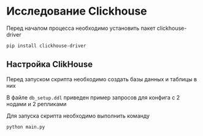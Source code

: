 # Исследование Clickhouse

Перед началом процесса необходимо установить пакет clickhouse-driver
```shell
pip install clickhouse-driver
```

## Настройка ClikHouse
Перед запуском скрипта необходимо создать базы данных и таблицы в них

В файле `db_setup.ddl` приведен пример запросов для конфига с 2 нодами и 2 репликами

Для запуска скрипта необходимо выполнить команду
```shell
python main.py
```

